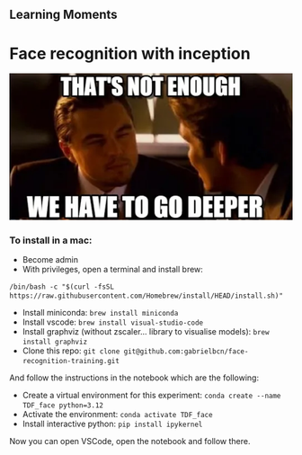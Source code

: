 
## Learning Moments
# Face recognition with inception

![Inception](meme.png)

### To install in a mac:

* Become admin
* With privileges, open a terminal and install brew: 
```
/bin/bash -c "$(curl -fsSL https://raw.githubusercontent.com/Homebrew/install/HEAD/install.sh)"
```
* Install miniconda: `brew install miniconda`
* Install vscode: `brew install visual-studio-code`
* Install graphviz (without zscaler... library to visualise models): `brew install graphviz`
* Clone this repo: `git clone git@github.com:gabrielbcn/face-recognition-training.git`

And follow the instructions in the notebook which are the following:

* Create a virtual environment for this experiment: `conda create --name TDF_face python=3.12`
* Activate the environment: `conda activate TDF_face`
* Install interactive python: `pip install ipykernel`

Now you can open VSCode, open the notebook and follow there.
